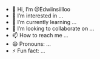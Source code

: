 - 👋 Hi, I’m @Edwiinsiilloo
- 👀 I’m interested in ...
- 🌱 I’m currently learning ...
- 💞️ I’m looking to collaborate on ...
- 📫 How to reach me ...
- 😄 Pronouns: ...
- ⚡ Fun fact: ...

<!---
Edwiinsiilloo/Edwiinsiilloo is a ✨ special ✨ repository because its `README.md` (this file) appears on your GitHub profile.
You can click the Preview link to take a look at your changes.
--->
